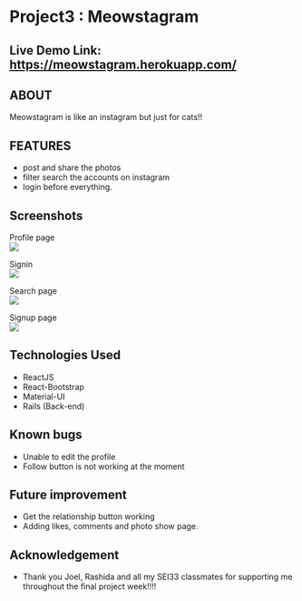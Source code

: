 Project3 : Meowstagram
===============
Live Demo Link: https://meowstagram.herokuapp.com/
-------------

ABOUT
------------
Meowstagram is like an instagram but just for cats!! 


FEATURES
-----------

- post and share the photos
- filter search the accounts on instagram
- login before everything.


Screenshots
--------
Profile page <br>
![](https://res.cloudinary.com/dluw1enan/image/upload/c_scale,w_500/v1568597829/Screen_Shot_2019-09-13_at_9.50.43_am_bad9of.png)

Signin <br>
![](https://res.cloudinary.com/dluw1enan/image/upload/c_scale,w_500/v1568597820/Screen_Shot_2019-09-13_at_9.49.57_am_tl5ls7.png)

Search page <br>
![](https://res.cloudinary.com/dluw1enan/image/upload/c_scale,w_500/v1568597813/Screen_Shot_2019-09-13_at_9.51.23_am_xbn8is.png)

Signup page<br>
![](https://res.cloudinary.com/dluw1enan/image/upload/c_scale,w_500/v1568597812/Screen_Shot_2019-09-13_at_9.50.13_am_rrxla8.png)

Technologies Used
------

- ReactJS
- React-Bootstrap
- Material-UI
- Rails (Back-end)


Known bugs
--------
- Unable to edit the profile 
- Follow button is not working at the moment

Future improvement
----------
- Get the relationship button working
- Adding likes, comments and photo show page.

Acknowledgement
------
- Thank you Joel, Rashida and all my SEI33 classmates for supporting me throughout the final project week!!!!
